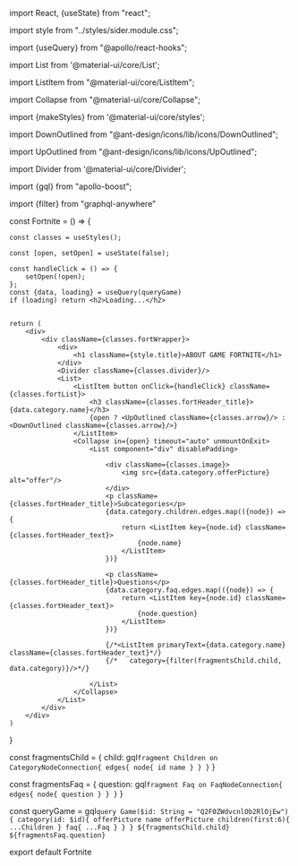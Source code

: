 import React, {useState} from "react";

import style from "../styles/sider.module.css";

import {useQuery} from "@apollo/react-hooks";

import List from '@material-ui/core/List';

import ListItem from "@material-ui/core/ListItem";

import Collapse from "@material-ui/core/Collapse";

import {makeStyles} from '@material-ui/core/styles';

import DownOutlined from "@ant-design/icons/lib/icons/DownOutlined";

import UpOutlined from "@ant-design/icons/lib/icons/UpOutlined";

import Divider from '@material-ui/core/Divider';

import {gql} from "apollo-boost";

import {filter} from "graphql-anywhere"

const Fortnite = () => {

    const classes = useStyles();

    const [open, setOpen] = useState(false);

    const handleClick = () => {
        setOpen(!open);
    };
    const {data, loading} = useQuery(queryGame)
    if (loading) return <h2>Loading...</h2>


    return (
        <div>
            <div className={classes.fortWrapper}>
                <div>
                    <h1 className={style.title}>ABOUT GAME FORTNITE</h1>
                </div>
                <Divider className={classes.divider}/>
                <List>
                    <ListItem button onClick={handleClick} className={classes.fortList}>
                        <h3 className={classes.fortHeader_title}>{data.category.name}</h3>
                        {open ? <UpOutlined className={classes.arrow}/> : <DownOutlined className={classes.arrow}/>}
                    </ListItem>
                    <Collapse in={open} timeout="auto" unmountOnExit>
                        <List component="div" disablePadding>

                            <div className={classes.image}>
                                <img src={data.category.offerPicture} alt="offer"/>
                            </div>
                            <p className={classes.fortHeader_title}>Subcategories</p>
                            {data.category.children.edges.map(({node}) => {
                                return <ListItem key={node.id} className={classes.fortHeader_text}>
                                    {node.name}
                                </ListItem>
                            })}

                            <p className={classes.fortHeader_title}>Questions</p>
                            {data.category.faq.edges.map(({node}) => {
                                return <ListItem key={node.id} className={classes.fortHeader_text}>
                                    {node.question}
                                </ListItem>
                            })}

                            {/*<ListItem primaryText={data.category.name} className={classes.fortHeader_text}*/}
                            {/*   category={filter(fragmentsChild.child, data.category)}/>*/}

                        </List>
                    </Collapse>
                </List>
            </div>
        </div>
    )
}

const fragmentsChild = {
    child: gql`
        fragment Children on CategoryNodeConnection{
            edges{
                node{
                    id
                    name
                }
            }
        }
    `
}

const fragmentsFaq = {
    question: gql`
        fragment Faq on FaqNodeConnection{
            edges{
                node{
                    question
                }
            }
        }
    `
}

const queryGame = gql`
    query Game($id: String = "Q2F0ZWdvcnlOb2RlOjEw"){
        category(id: $id){
            offerPicture
            name
            offerPicture
            children(first:6){
                ...Children
            }
            faq{
                ...Faq
            }
        }
    }
    ${fragmentsChild.child}
    ${fragmentsFaq.question}
`


export default Fortnite
